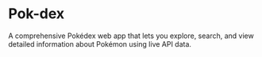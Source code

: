 # Pok-dex
A comprehensive Pokédex web app that lets you explore, search, and view detailed information about Pokémon using live API data.

